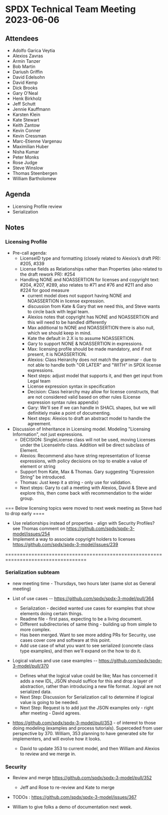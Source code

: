 # SPDX Technical Team Meeting 2023-06-06

## Attendees
* Adolfo Garica Veytia
* Alexios Zavras
* Armin Tanzer
* Bob Martin
* Dariush Griffin
* David Edelsohn
* David Kemp
* Dick Brooks
* Gary O'Neal
* Henk Birkholz
* Jeff Schutt
* Jennie Kauffmann
* Karsten Klein
* Kate Stewart
* Keith Zantow
* Kevin Conner
* Kevin Cressman
* Marc-Etienne Vargenau
* Maximilian Huber
* Nisha Kumar
* Peter Monks
* Rose Judge
* Steve Winslow
* Thomas Steenbergen
* William Bartholomew

## Agenda

* Licensing Profile review
* Serialization

## Notes

### Licensing Profile
* Pre-call agenda:
  * LicenseID type and formatting (closely related to Alexios’s draft PR): #205, #339
  * License fields as Relationships rather than Properties (also related to the draft rework PR): #254
  * Handling NONE and NOASSERTION for licenses and copyright text: #204, #207, #289, also relates to #71 and #76 and #211 and also #224 for good measure
     * current model does not support having NONE and NOASSERTION in license expression.
     * discussion from Kate & Gary that we need this, and Steve wants to circle back with legal team.
     * Alexios notes that copyright has NONE and NOASSERTION and this will need to be handled differently
     * Max additional to NONE and NOASSERTION there is also null, which we should keep in mind.  
     * Kate the default in 2.X  is to assume NOASSERTION. 
     * Gary to support NONE & NOASSERTION in expressions.
     * Max: licensing profile should be made mandatory, and if not present, it is NOASSERTION.
     * Alexios: Class Heirarchy does not match the grammar - due to not able to handle both "OR LATER" and "WITH" in SPDX license expressions. 
     * Next steps: adjust model that supports it, and then get input from Legal team
     * License expression syntax in specification
     * Decision:  Class heirarchy may allow for license constructs, that are not considered valid based on other rules (License expression syntax rules appendix)
     * Gary:  We'll see if we can handle in SHACL shapes, but we will definitiely make a point of documenting.
     * Next steps:  Alexios to draft an abstract model to handle the agreement. 
* Discussion of Inheritance in Licensing model.     Modeling "Licensing Information", not just expressions. 
   * DECISION:  SingleLicense class will not be used, moving Licenses under the LicenseInfo class. Addition will be direct subclass of Element.
   * Alexios: Recommend also have string representation of license expressions, with policy decisions on top to enable a value of element or string
   * Support from Kate, Max & Thomas.   Gary suggesting "Expression String"  be introduced.
   * Thomas: Just keep it a string - only use for validation. 
   * Next steps:  Gary to call a meeting with Alexios, David & Steve and explore this, then come back with recommendation to the wider group. 

=== Below licensing topics were moved to next week meeting as Steve had to drop early ====

  * Use relationships instead of properties - align with Security Profiles? see Thomas comment on https://github.com/spdx/spdx-3-model/issues/254
  * Implement a way to associate copyright holders to licenses https://github.com/spdx/spdx-3-model/issues/239
  
==================================================================================

### Serialization subteam
* new meeting time - Thursdays, two hours later (same slot as General meeting)
* List of use cases -- https://github.com/spdx/spdx-3-model/pull/364
   * Serialization - decided wanted use cases for examples that show elements doing certain things. 
   * Readme file - first pass,  expecting to be a living document.
   * Different subdirectories of same thing - building up from simple to more complex. 
   * Has been merged.   Want to see more adding PRs for Security,  use cases cover core and software at this point. 
   * Add use case of what you want to see serialized (concrete class type examples), and then we'll expand on the how to do it. 
   
* Logical values and use case examples -- https://github.com/spdx/spdx-3-model/pull/370
   * Defines what the logical value could be like;  Max has concerned it adds a new IDL, JSON should suffice for this and drop a layer of abstraction, rather than introducing a new file format.   .logval are not serialized data.
   * Next Step:  Discussion for Serialization call to determine if logical value is going to be needed.
   * Next Step: Request is to add just the JSON examples only - right after meeting - David agrees.
   
*  https://github.com/spdx/spdx-3-model/pull/353 - of interest to those doing modeling (examples and process tutorials).  Superceded from user perspective by 370.   William,  353 planning to have generated site for implementers, and will evolve how it looks.
   * David to update 353 to current model, and then William and Alexios to review and we merge in.

### Security

- Review and merge https://github.com/spdx/spdx-3-model/pull/352
  - Jeff and Rose to re-review and Kate to merge 
  

- TODOs : https://github.com/spdx/spdx-3-model/issues/367
- William to give folks a demo of documentation next week.
